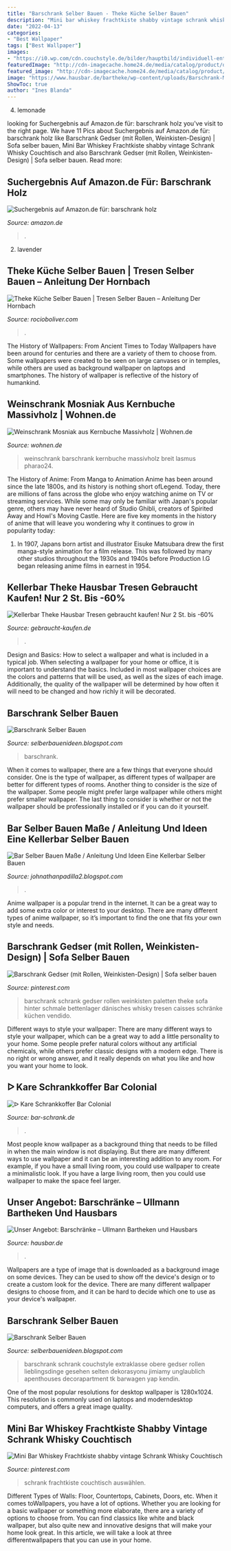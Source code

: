 ```yaml
---
title: "Barschrank Selber Bauen - Theke Küche Selber Bauen"
description: "Mini bar whiskey frachtkiste shabby vintage schrank whisky couchtisch"
date: "2022-04-13"
categories:
- "Best Wallpaper"
tags: ["Best Wallpaper"]
images:
- "https://i0.wp.com/cdn.couchstyle.de/bilder/hauptbild/individuell-entworfene-kueche-schreineranfertigung-barhocker-kueche-theke-kuecheninsel-offenekueche-weissekuecheninsel-weisserbarhocker-kochblock-smarthome-skandella-architektur-innenarchitektur__3f7aa111-2a43-4d81-8bdc-4a055ac62f6f.jpeg?strip=all"
featuredImage: "http://cdn-imagecache.home24.de/media/catalog/product/original/png/s/i/siesta-barschrank-104cm-breit-1318864.jpg"
featured_image: "http://cdn-imagecache.home24.de/media/catalog/product/original/png/s/i/siesta-barschrank-104cm-breit-1318864.jpg"
image: "https://www.hausbar.de/bartheke/wp-content/uploads/Barschrank-München.jpeg"
ShowToc: true
author: "Ines Blanda"
---
```



4. lemonade 

	

		
looking for Suchergebnis auf Amazon.de für: barschrank holz you've visit to the right page. We have 11 Pics about Suchergebnis auf Amazon.de für: barschrank holz like Barschrank Gedser (mit Rollen, Weinkisten-Design) | Sofa selber bauen, Mini Bar Whiskey Frachtkiste shabby vintage Schrank Whisky Couchtisch and also Barschrank Gedser (mit Rollen, Weinkisten-Design) | Sofa selber bauen. Read more:
		
    
## Suchergebnis Auf Amazon.de Für: Barschrank Holz

<img loading=lazy src="https://images-eu.ssl-images-amazon.com/images/I/51byA7Kfy2L._AC_US500_QL65_.jpg" onerror="this.onerror=null;this.src='https://tse3.mm.bing.net/th?id=OIP.r0whlAw7z1xHaiNnEHE-kQHaHa&amp;pid=15.1';" alt="Suchergebnis auf Amazon.de für: barschrank holz">

_Source: amazon.de_

>. 

	

2. lavender 

    
## Theke Küche Selber Bauen | Tresen Selber Bauen – Anleitung Der Hornbach

<img loading=lazy src="https://i0.wp.com/cdn.couchstyle.de/bilder/hauptbild/individuell-entworfene-kueche-schreineranfertigung-barhocker-kueche-theke-kuecheninsel-offenekueche-weissekuecheninsel-weisserbarhocker-kochblock-smarthome-skandella-architektur-innenarchitektur__3f7aa111-2a43-4d81-8bdc-4a055ac62f6f.jpeg?strip=all" onerror="this.onerror=null;this.src='https://tse2.mm.bing.net/th?id=OIP.jOuEpctKXh7Xq922X046FAHaE7&amp;pid=15.1';" alt="Theke Küche Selber Bauen | Tresen Selber Bauen – Anleitung Der Hornbach">

_Source: rocioboliver.com_

>. 

	

The History of Wallpapers: From Ancient Times to Today
Wallpapers have been around for centuries and there are a variety of them to choose from. Some wallpapers were created to be seen on large canvases or in temples, while others are used as background wallpaper on laptops and smartphones. The history of wallpaper is reflective of the history of humankind.

    
## Weinschrank Mosniak Aus Kernbuche Massivholz | Wohnen.de

<img loading=lazy src="https://www.wohnen.de/media/catalog/product/cache/1/image/9df78eab33525d08d6e5fb8d27136e95/w/e/weinschrank-kernbuche-massivholz-110-cm-mosniak.jpg" onerror="this.onerror=null;this.src='https://tse3.mm.bing.net/th?id=OIP.tnnON9FRsmvLToHF61REqwHaHa&amp;pid=15.1';" alt="Weinschrank Mosniak aus Kernbuche Massivholz | Wohnen.de">

_Source: wohnen.de_

>weinschrank barschrank kernbuche massivholz breit lasmus pharao24. 

	

The History of Anime: From Manga to Animation
Anime has been around since the late 1800s, and its history is nothing short ofLegend. Today, there are millions of fans across the globe who enjoy watching anime on TV or streaming services. While some may only be familiar with Japan's popular genre, others may have never heard of Studio Ghibli, creators of Spirited Away and Howl's Moving Castle. Here are five key moments in the history of anime that will leave you wondering why it continues to grow in popularity today:
1) In 1907, Japans born artist and illustrator Eisuke Matsubara drew the first manga-style animation for a film release. This was followed by many other studios throughout the 1930s and 1940s before Production I.G began releasing anime films in earnest in 1954.

    
## Kellerbar Theke Hausbar Tresen Gebraucht Kaufen! Nur 2 St. Bis -60%

<img loading=lazy src="https://www.gebraucht-kaufen.de/sh-img/d2fea00400a8ab218219ca7e4e3c1413_kellerbar%2Btheke%2Bhausbar%2Btresen.jpg" onerror="this.onerror=null;this.src='https://tse3.mm.bing.net/th?id=OIP.5fUguztVVa_Xx3kPrNB1gAHaFj&amp;pid=15.1';" alt="Kellerbar Theke Hausbar Tresen gebraucht kaufen! Nur 2 St. bis -60%">

_Source: gebraucht-kaufen.de_

>. 

	

Design and Basics: How to select a wallpaper and what is included in a typical job.
When selecting a wallpaper for your home or office, it is important to understand the basics. Included in most wallpaper choices are the colors and patterns that will be used, as well as the sizes of each image. Additionally, the quality of the wallpaper will be determined by how often it will need to be changed and how richly it will be decorated.

    
## Barschrank Selber Bauen

<img loading=lazy src="http://cdn-imagecache.home24.de/media/catalog/product/original/png/s/i/siesta-barschrank-104cm-breit-1318864.jpg" onerror="this.onerror=null;this.src='https://tse4.mm.bing.net/th?id=OIP.btErhOhkg_w3sSxSD99bngHaHa&amp;pid=15.1';" alt="Barschrank Selber Bauen">

_Source: selberbauenideen.blogspot.com_

>barschrank. 

	

When it comes to wallpaper, there are a few things that everyone should consider. One is the type of wallpaper, as different types of wallpaper are better for different types of rooms. Another thing to consider is the size of the wallpaper. Some people might prefer large wallpaper while others might prefer smaller wallpaper. The last thing to consider is whether or not the wallpaper should be professionally installed or if you can do it yourself.

    
## Bar Selber Bauen Maße / Anleitung Und Ideen Eine Kellerbar Selber Bauen

<img loading=lazy src="https://lh6.googleusercontent.com/proxy/-Wo4LnX7JtRM7obwTylT_Jp8K2jOD6U5fxZirK7qk_VtTWFb2C-qmA2yhVRo5p8tsLx1n6n7zrgGL1cC-JNiGbxBaHYUguKPPl3HRgOeCaveUiW65RyT2YfeuHEO1hieSjUQ=w1200-h630-p-k-no-nu" onerror="this.onerror=null;this.src='https://tse3.mm.bing.net/th?id=OIP.16cj-BVxLjbpsyf--fBPXQHaE8&amp;pid=15.1';" alt="Bar Selber Bauen Maße / Anleitung Und Ideen Eine Kellerbar Selber Bauen">

_Source: johnathanpadilla2.blogspot.com_

>. 

	

Anime wallpaper is a popular trend in the internet. It can be a great way to add some extra color or interest to your desktop. There are many different types of anime wallpaper, so it’s important to find the one that fits your own style and needs.

    
## Barschrank Gedser (mit Rollen, Weinkisten-Design) | Sofa Selber Bauen

<img loading=lazy src="https://i.pinimg.com/originals/0f/fb/f0/0ffbf0e0a6261b777b61c52e4e5625fd.jpg" onerror="this.onerror=null;this.src='https://tse2.mm.bing.net/th?id=OIP.Y6ef5r_xV5fW3aT3GN-8AQHaHa&amp;pid=15.1';" alt="Barschrank Gedser (mit Rollen, Weinkisten-Design) | Sofa selber bauen">

_Source: pinterest.com_

>barschrank schrank gedser rollen weinkisten paletten theke sofa hinter schmale bettenlager dänisches whisky tresen caisses schränke küchen vendido. 

	

Different ways to style your wallpaper:
There are many different ways to style your wallpaper, which can be a great way to add a little personality to your home. Some people prefer natural colors without any artificial chemicals, while others prefer classic designs with a modern edge. There is no right or wrong answer, and it really depends on what you like and how you want your home to look.

    
## ᐅ Kare Schrankkoffer Bar Colonial

<img loading=lazy src="https://www.bar-schrank.de/wp-content/uploads/2016/12/bar_colonial.jpg" onerror="this.onerror=null;this.src='https://tse4.mm.bing.net/th?id=OIP.XUnzFYkcOF178pE8O-HhugAAAA&amp;pid=15.1';" alt="ᐅ Kare Schrankkoffer Bar Colonial">

_Source: bar-schrank.de_

>. 

	

Most people know wallpaper as a background thing that needs to be filled in when the main window is not displaying. But there are many different ways to use wallpaper and it can be an interesting addition to any room. For example, if you have a small living room, you could use wallpaper to create a minimalistic look. If you have a large living room, then you could use wallpaper to make the space feel larger.

    
## Unser Angebot: Barschränke – Ullmann Bartheken Und Hausbars

<img loading=lazy src="https://www.hausbar.de/bartheke/wp-content/uploads/Barschrank-München.jpeg" onerror="this.onerror=null;this.src='https://tse2.mm.bing.net/th?id=OIP.zfBKxHiGNX3FitFfiVTaYwHaKt&amp;pid=15.1';" alt="Unser Angebot: Barschränke – Ullmann Bartheken und Hausbars">

_Source: hausbar.de_

>. 

	

Wallpapers are a type of image that is downloaded as a background image on some devices. They can be used to show off the device's design or to create a custom look for the device. There are many different wallpaper designs to choose from, and it can be hard to decide which one to use as your device's wallpaper.

    
## Barschrank Selber Bauen

<img loading=lazy src="https://cdn.couchstyle.de/bilder/hauptbild/lieblingsmoebelstueck-bar-barschrank-vintage-interior-plants-plantlover-interiorlover-interiordesign__ef448bb2-fac2-45bf-a7f1-93a834b01357.jpeg" onerror="this.onerror=null;this.src='https://tse1.mm.bing.net/th?id=OIP.cpXiK4YuPEbC8Q3ZgxyIgQHaJQ&amp;pid=15.1';" alt="Barschrank Selber Bauen">

_Source: selberbauenideen.blogspot.com_

>barschrank schrank couchstyle extraklasse obere gedser rollen lieblingsdinge gesehen selten dekorasyonu jimiamy unglaublich apenthouses decorapartment tk barwagen yap kendin. 

	

One of the most popular resolutions for desktop wallpaper is 1280x1024. This resolution is commonly used on laptops and moderndesktop computers, and offers a great image quality.

    
## Mini Bar Whiskey Frachtkiste Shabby Vintage Schrank Whisky Couchtisch

<img loading=lazy src="https://i.pinimg.com/originals/6e/f9/fb/6ef9fb941db9b9e37805e9bf3faed0fc.jpg" onerror="this.onerror=null;this.src='https://tse4.mm.bing.net/th?id=OIP.xZw-kzh30A1vj_nqKBAsTAHaL2&amp;pid=15.1';" alt="Mini Bar Whiskey Frachtkiste shabby vintage Schrank Whisky Couchtisch">

_Source: pinterest.com_

>schrank frachtkiste couchtisch auswählen. 

	

Different Types of Walls: Floor, Countertops, Cabinets, Doors, etc.
When it comes toWallpapers, you have a lot of options. Whether you are looking for a basic wallpaper or something more elaborate, there are a variety of options to choose from. You can find classics like white and black wallpaper, but also quite new and innovative designs that will make your home look great. In this article, we will take a look at three differentwallpapers that you can use in your home.


